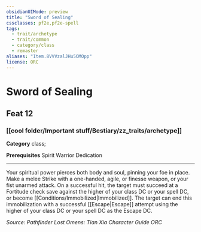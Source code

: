 ```yaml
---
obsidianUIMode: preview
title: "Sword of Sealing"
cssclasses: pf2e,pf2e-spell
tags:
  - trait/archetype
  - trait/common
  - category/class
  - remaster
aliases: "Item.8VVVzalJHu5OMOpp"
license: ORC
---
```

# Sword of Sealing
## Feat 12
### [[cool folder/Important stuff/Bestiary/zz_traits/archetype]]

**Category** class; 



**Prerequisites** Spirit Warrior Dedication
* * *
Your spiritual power pierces both body and soul, pinning your foe in place. Make a melee Strike with a one-handed, agile, or finesse weapon, or your fist unarmed attack. On a successful hit, the target must succeed at a Fortitude check save against the higher of your class DC or your spell DC, or become [[Conditions/Immobilized|Immobilized]]. The target can end this immobilization with a successful [[Escape|Escape]] attempt using the higher of your class DC or your spell DC as the Escape DC.

*Source: Pathfinder Lost Omens: Tian Xia Character Guide*
*ORC*